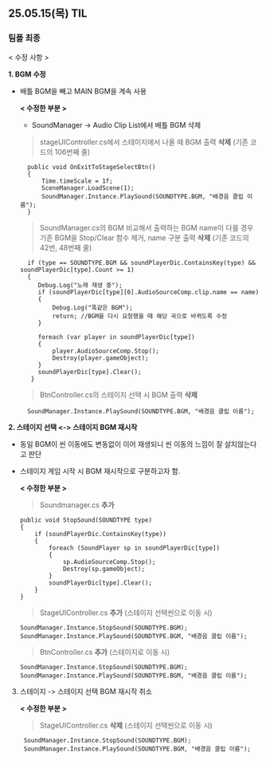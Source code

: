 ## 25.05.15(목) TIL

### 팀플 최종
< 수정 사항 >

__1. BGM 수정__
  - 배틀 BGM을 빼고 MAIN BGM을 계속 사용
    
    __< 수정한 부분 >__
    - SoundManager -> Audio Clip List에서 배틀 BGM 삭제
    > stageUIController.cs에서 스테이지에서 나올 때 BGM 출력 __삭제__ (기존 코드의 106번째 줄)

          public void OnExitToStageSelectBtn()
          {
              Time.timeScale = 1f;
              SceneManager.LoadScene(1);
              SoundManager.Instance.PlaySound(SOUNDTYPE.BGM, "배경음 클립 이름");
          }
    
    > SoundManager.cs의 BGM 비교해서 출력하는 BGM name이 다를 경우 기존 BGM을 Stop/Clear 함수 제거, name 구분 출력 __삭제__ (기존 코드의 42번, 48번째 줄)

          if (type == SOUNDTYPE.BGM && soundPlayerDic.ContainsKey(type) && soundPlayerDic[type].Count >= 1)
          {
             Debug.Log("노래 재생 중");
             if (soundPlayerDic[type][0].AudioSourceComp.clip.name == name)
             {
                 Debug.Log("똑같은 BGM");
                 return; //BGM을 다시 요청했을 때 해당 곡으로 바뀌도록 수정
             }
 
             foreach (var player in soundPlayerDic[type])
             {
                 player.AudioSourceComp.Stop();
                 Destroy(player.gameObject);
             }
             soundPlayerDic[type].Clear();
           }
      
    > BtnController.cs의 스테이지 선택 시 BGM 출력 __삭제__
      
          SoundManager.Instance.PlaySound(SOUNDTYPE.BGM, "배경음 클립 이름");

__2. 스테이지 선택 <-> 스테이지 BGM 재시작__
  - 동일 BGM이 씬 이동에도 변동없이 이어 재생되니 씬 이동의 느낌이 잘 살지않는다고 판단
  - 스테이지 게임 시작 시 BGM 재시작으로 구분하고자 함.
    
     __< 수정한 부분 >__

    > Soundmanager.cs __추가__
    
        public void StopSound(SOUNDTYPE type)
        {
            if (soundPlayerDic.ContainsKey(type))
            {
                foreach (SoundPlayer sp in soundPlayerDic[type])
                {
                    sp.AudioSourceComp.Stop();
                    Destroy(sp.gameObject);
                }
                soundPlayerDic[type].Clear();
            }
        }

    > StageUIController.cs __추가__ (스테이지 선택씬으로 이동 시)

        SoundManager.Instance.StopSound(SOUNDTYPE.BGM);
        SoundManager.Instance.PlaySound(SOUNDTYPE.BGM, "배경음 클립 이름");

    > BtnController.cs __추가__ (스테이지로 이동 시)

        SoundManager.Instance.StopSound(SOUNDTYPE.BGM);
        SoundManager.Instance.PlaySound(SOUNDTYPE.BGM, "배경음 클립 이름");
    
3. 스테이지 -> 스테이지 선택 BGM 재시작 취소

     __< 수정한 부분 >__

    > StageUIController.cs __삭제__ (스테이지 선택씬으로 이동 시)

        SoundManager.Instance.StopSound(SOUNDTYPE.BGM);
        SoundManager.Instance.PlaySound(SOUNDTYPE.BGM, "배경음 클립 이름");
